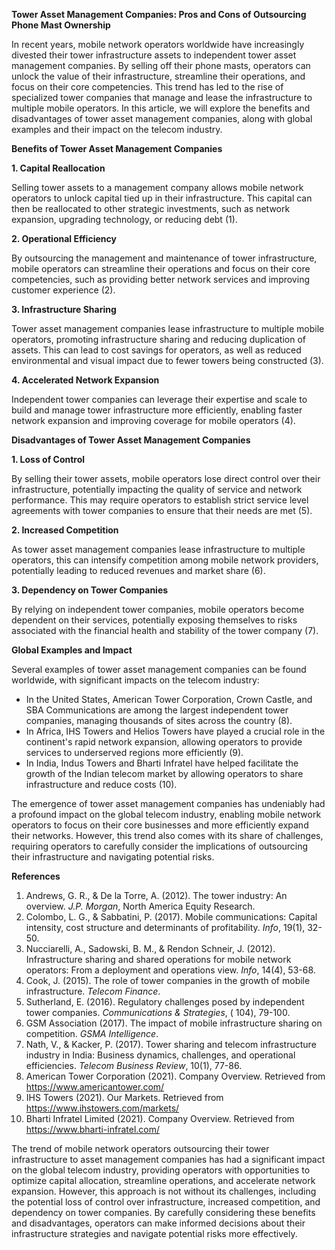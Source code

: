 **Tower Asset Management Companies: Pros and Cons of Outsourcing Phone Mast Ownership**

In recent years, mobile network operators worldwide have increasingly divested their tower infrastructure assets to
independent tower asset management companies. By selling off their phone masts, operators can unlock the value of their
infrastructure, streamline their operations, and focus on their core competencies. This trend has led to the rise of
specialized tower companies that manage and lease the infrastructure to multiple mobile operators. In this article, we
will explore the benefits and disadvantages of tower asset management companies, along with global examples and their
impact on the telecom industry.

**Benefits of Tower Asset Management Companies**

**1. Capital Reallocation**

Selling tower assets to a management company allows mobile network operators to unlock capital tied up in their
infrastructure. This capital can then be reallocated to other strategic investments, such as network expansion,
upgrading technology, or reducing debt (1).

**2. Operational Efficiency**

By outsourcing the management and maintenance of tower infrastructure, mobile operators can streamline their operations
and focus on their core competencies, such as providing better network services and improving customer experience (2).

**3. Infrastructure Sharing**

Tower asset management companies lease infrastructure to multiple mobile operators, promoting infrastructure sharing and
reducing duplication of assets. This can lead to cost savings for operators, as well as reduced environmental and visual
impact due to fewer towers being constructed (3).

**4. Accelerated Network Expansion**

Independent tower companies can leverage their expertise and scale to build and manage tower infrastructure more
efficiently, enabling faster network expansion and improving coverage for mobile operators (4).

**Disadvantages of Tower Asset Management Companies**

**1. Loss of Control**

By selling their tower assets, mobile operators lose direct control over their infrastructure, potentially impacting the
quality of service and network performance. This may require operators to establish strict service level agreements with
tower companies to ensure that their needs are met (5).

**2. Increased Competition**

As tower asset management companies lease infrastructure to multiple operators, this can intensify competition among
mobile network providers, potentially leading to reduced revenues and market share (6).

**3. Dependency on Tower Companies**

By relying on independent tower companies, mobile operators become dependent on their services, potentially exposing
themselves to risks associated with the financial health and stability of the tower company (7).

**Global Examples and Impact**

Several examples of tower asset management companies can be found worldwide, with significant impacts on the telecom
industry:

- In the United States, American Tower Corporation, Crown Castle, and SBA Communications are among the largest
  independent tower companies, managing thousands of sites across the country (8).
- In Africa, IHS Towers and Helios Towers have played a crucial role in the continent's rapid network expansion,
  allowing operators to provide services to underserved regions more efficiently (9).
- In India, Indus Towers and Bharti Infratel have helped facilitate the growth of the Indian telecom market by allowing
  operators to share infrastructure and reduce costs (10).

The emergence of tower asset management companies has undeniably had a profound impact on the global telecom industry,
enabling mobile network operators to focus on their core businesses and more efficiently expand their networks. However,
this trend also comes with its share of challenges, requiring operators to carefully consider the implications of
outsourcing their infrastructure and navigating potential risks.

**References**

1. Andrews, G. R., & De la Torre, A. (2012). The tower industry: An overview. *J.P. Morgan*, North America Equity
   Research.
2. Colombo, L. G., & Sabbatini, P. (2017). Mobile communications: Capital intensity, cost structure and determinants of
   profitability. *Info*, 19(1), 32-50.
3. Nucciarelli, A., Sadowski, B. M., & Rendon Schneir, J. (2012). Infrastructure sharing and shared operations for
   mobile network operators: From a deployment and operations view. *Info*, 14(4), 53-68.
4. Cook, J. (2015). The role of tower companies in the growth of mobile infrastructure. *Telecom Finance*.
5. Sutherland, E. (2016). Regulatory challenges posed by independent tower companies. *Communications & Strategies*, (
   104), 79-100.
6. GSM Association (2017). The impact of mobile infrastructure sharing on competition. *GSMA Intelligence*.
7. Nath, V., & Kacker, P. (2017). Tower sharing and telecom infrastructure industry in India: Business dynamics,
   challenges, and operational efficiencies. *Telecom Business Review*, 10(1), 77-86.
8. American Tower Corporation (2021). Company Overview. Retrieved from <https://www.americantower.com/>
9. IHS Towers (2021). Our Markets. Retrieved from <https://www.ihstowers.com/markets/>
10. Bharti Infratel Limited (2021). Company Overview. Retrieved from <https://www.bharti-infratel.com/>

The trend of mobile network operators outsourcing their tower infrastructure to asset management companies has had a
significant impact on the global telecom industry, providing operators with opportunities to optimize capital
allocation, streamline operations, and accelerate network expansion. However, this approach is not without its
challenges, including the potential loss of control over infrastructure, increased competition, and dependency on tower
companies. By carefully considering these benefits and disadvantages, operators can make informed decisions about their
infrastructure strategies and navigate potential risks more effectively.
